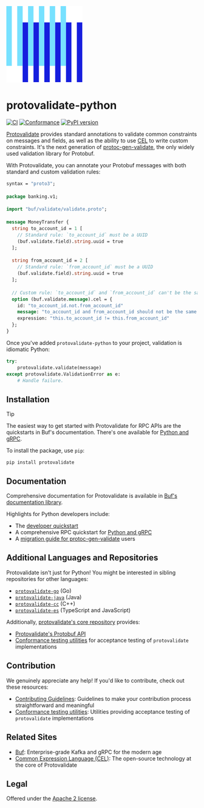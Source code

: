 [![The Buf logo](.github/buf-logo.svg)][buf] 

# protovalidate-python

[![CI](https://github.com/bufbuild/protovalidate-python/actions/workflows/ci.yaml/badge.svg)](https://github.com/bufbuild/protovalidate-python/actions/workflows/ci.yaml)
[![Conformance](https://github.com/bufbuild/protovalidate-python/actions/workflows/conformance.yaml/badge.svg)](https://github.com/bufbuild/protovalidate-python/actions/workflows/conformance.yaml)
[![PyPI version](https://badge.fury.io/py/protovalidate.svg)](https://badge.fury.io/py/protovalidate)

[Protovalidate][protovalidate] provides standard annotations to validate common constraints on messages and fields, as well as the ability to use [CEL][cel] to write custom constraints. It's the next generation of [protoc-gen-validate][protoc-gen-validate], the only widely used validation library for Protobuf.

With Protovalidate, you can annotate your Protobuf messages with both standard and custom validation rules:

```protobuf
syntax = "proto3";

package banking.v1;

import "buf/validate/validate.proto";

message MoneyTransfer {
  string to_account_id = 1 [
    // Standard rule: `to_account_id` must be a UUID
    (buf.validate.field).string.uuid = true
  ];

  string from_account_id = 2 [
    // Standard rule: `from_account_id` must be a UUID
    (buf.validate.field).string.uuid = true
  ];

  // Custom rule: `to_account_id` and `from_account_id` can't be the same.
  option (buf.validate.message).cel = {
    id: "to_account_id.not.from_account_id"
    message: "to_account_id and from_account_id should not be the same value"
    expression: "this.to_account_id != this.from_account_id"
  };
}
```

Once you've added `protovalidate-python` to your project, validation is idiomatic Python:

```python
try:
    protovalidate.validate(message)
except protovalidate.ValidationError as e:
    # Handle failure.
```

## Installation

> [!TIP]
> The easiest way to get started with Protovalidate for RPC APIs are the quickstarts in Buf's documentation. There's one available for [Python and gRPC][grpc-python].

To install the package, use `pip`:

```shell
pip install protovalidate
```

## Documentation

Comprehensive documentation for Protovalidate is available in [Buf's documentation library][protovalidate]. 

Highlights for Python developers include:

* The [developer quickstart][quickstart]
* A comprehensive RPC quickstart for [Python and gRPC][grpc-python]
* A [migration guide for protoc-gen-validate][migration-guide] users

## Additional Languages and Repositories

Protovalidate isn't just for Python! You might be interested in sibling repositories for other languages: 

- [`protovalidate-go`][pv-go] (Go)
- [`protovalidate-java`][pv-java] (Java)
- [`protovalidate-cc`][pv-cc] (C++)
- [`protovalidate-es`][pv-es] (TypeScript and JavaScript)

Additionally, [protovalidate's core repository](https://github.com/bufbuild/protovalidate) provides:

- [Protovalidate's Protobuf API][validate-proto]
- [Conformance testing utilities][conformance] for acceptance testing of `protovalidate` implementations

## Contribution

We genuinely appreciate any help! If you'd like to contribute, check out these resources:

- [Contributing Guidelines][contributing]: Guidelines to make your contribution process straightforward and meaningful
- [Conformance testing utilities](https://github.com/bufbuild/protovalidate/tree/main/docs/conformance.md): Utilities providing acceptance testing of `protovalidate` implementations

## Related Sites

- [Buf][buf]: Enterprise-grade Kafka and gRPC for the modern age
- [Common Expression Language (CEL)][cel]: The open-source technology at the core of Protovalidate

## Legal

Offered under the [Apache 2 license][license].

[buf]: https://buf.build
[cel]: https://cel.dev

[pv-go]: https://github.com/bufbuild/protovalidate-go
[pv-java]: https://github.com/bufbuild/protovalidate-java
[pv-python]: https://github.com/bufbuild/protovalidate-python
[pv-cc]: https://github.com/bufbuild/protovalidate-cc
[pv-es]: https://github.com/bufbuild/protovalidate-es

[buf-mod]: https://buf.build/bufbuild/protovalidate
[license]: LICENSE
[contributing]: .github/CONTRIBUTING.md

[protoc-gen-validate]: https://github.com/bufbuild/protoc-gen-validate

[protovalidate]: https://buf.build/docs/protovalidate
[quickstart]: https://buf.build/docs/protovalidate/quickstart/
[connect-go]: https://buf.build/docs/protovalidate/quickstart/connect-go/
[grpc-go]: https://buf.build/docs/protovalidate/quickstart/grpc-go/
[grpc-java]: https://buf.build/docs/protovalidate/quickstart/grpc-java/
[grpc-python]: https://buf.build/docs/protovalidate/quickstart/grpc-python/
[migration-guide]: https://buf.build/docs/migration-guides/migrate-from-protoc-gen-validate/
[conformance-executable]: ./internal/cmd/protovalidate-conformance-go/README.md
[pkg-go]: https://pkg.go.dev/github.com/bufbuild/protovalidate-go

[validate-proto]: https://buf.build/bufbuild/protovalidate/docs/main:buf.validate
[conformance]: https://github.com/bufbuild/protovalidate/blob/main/docs/conformance.md
[examples]: https://github.com/bufbuild/protovalidate/tree/main/examples
[migrate]: https://buf.build/docs/migration-guides/migrate-from-protoc-gen-validate/
